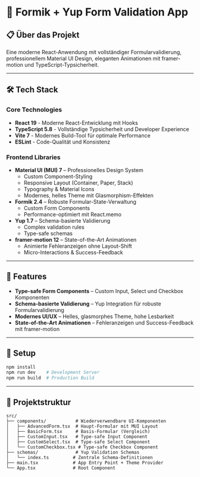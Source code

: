 # 🚀 Formik + Yup Form Validation App

## 📋 Über das Projekt

Eine moderne React-Anwendung mit vollständiger Formularvalidierung, professionellem Material UI Design, eleganten Animationen mit framer-motion und TypeScript-Typsicherheit.

---

## 🛠️ Tech Stack

### Core Technologies

- **React 19** - Moderne React-Entwicklung mit Hooks
- **TypeScript 5.8** - Vollständige Typsicherheit und Developer Experience
- **Vite 7** - Modernes Build-Tool für optimale Performance
- **ESLint** - Code-Qualität und Konsistenz

### Frontend Libraries

- **Material UI (MUI) 7** – Professionelles Design System
  - Custom Component-Styling
  - Responsive Layout (Container, Paper, Stack)
  - Typography & Material Icons
  - Modernes, helles Theme mit Glasmorphism-Effekten
- **Formik 2.4** – Robuste Formular-State-Verwaltung
  - Custom Form Components
  - Performance-optimiert mit React.memo
- **Yup 1.7** – Schema-basierte Validierung
  - Complex validation rules
  - Type-safe schemas
- **framer-motion 12** – State-of-the-Art Animationen
  - Animierte Fehleranzeigen ohne Layout-Shift
  - Micro-Interactions & Success-Feedback

---

## 🎯 Features

- **Type-safe Form Components** – Custom Input, Select und Checkbox Komponenten
- **Schema-basierte Validierung** – Yup Integration für robuste Formularvalidierung
- **Modernes UI/UX** – Helles, glasmorphes Theme, hohe Lesbarkeit
- **State-of-the-Art Animationen** – Fehleranzeigen und Success-Feedback mit framer-motion

---

## 🚀 Setup

```bash
npm install
npm run dev    # Development Server
npm run build  # Production Build
```

---

## 📁 Projektstruktur

```
src/
├── components/           # Wiederverwendbare UI-Komponenten
│   ├── AdvancedForm.tsx  # Haupt-Formular mit MUI Layout
│   ├── BasicForm.tsx     # Basis-Formular (Vergleich)
│   ├── CustomInput.tsx   # Type-safe Input Component
│   ├── CustomSelect.tsx  # Type-safe Select Component
│   └── CustomCheckbox.tsx # Type-safe Checkbox Component
├── schemas/              # Yup Validation Schemas
│   └── index.ts         # Zentrale Schema-Definitionen
├── main.tsx             # App Entry Point + Theme Provider
└── App.tsx              # Root Component
```
